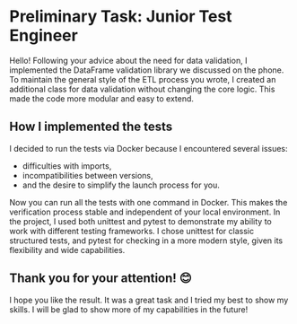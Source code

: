 # Preliminary Task: Junior Test Engineer

Hello! Following your advice about the need for data validation, I implemented the DataFrame validation library we discussed on the phone. To maintain the general style of the ETL process you wrote, I created an additional class for data validation without changing the core logic. This made the code more modular and easy to extend.

## How I implemented the tests
I decided to run the tests via Docker because I encountered several issues:

- difficulties with imports,
- incompatibilities between versions,
- and the desire to simplify the launch process for you.

Now you can run all the tests with one command in Docker. This makes the verification process stable and independent of your local environment.
In the project, I used both unittest and pytest to demonstrate my ability to work with different testing frameworks. I chose unittest for classic structured tests, and pytest for checking in a more modern style, given its flexibility and wide capabilities.

## Thank you for your attention! 😊
I hope you like the result. It was a great task and I tried my best to show my skills. I will be glad to show more of my capabilities in the future!
